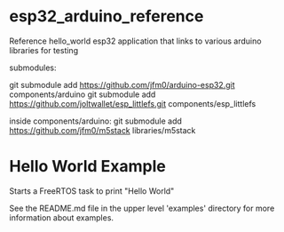 # esp32_arduino_reference
Reference hello_world esp32 application that links to various arduino libraries for testing

submodules:

git submodule add https://github.com/jfm0/arduino-esp32.git components/arduino
git submodule add https://github.com/joltwallet/esp_littlefs.git components/esp_littlefs

inside components/arduino:
git submodule add https://github.com/jfm0/m5stack libraries/m5stack

# Hello World Example

Starts a FreeRTOS task to print "Hello World"

See the README.md file in the upper level 'examples' directory for more information about examples.
